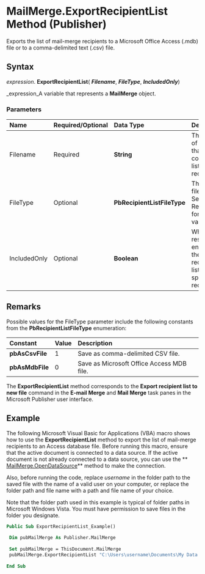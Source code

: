 
# MailMerge.ExportRecipientList Method (Publisher)

Exports the list of mail-merge recipients to a Microsoft Office Access (.mdb) file or to a comma-delimited text (.csv) file.


## Syntax

 _expression_. **ExportRecipientList**( **_Filename_**,  **_FileType_**,  **_IncludedOnly_**)

 _expression_A variable that represents a  **MailMerge** object.


### Parameters



|**Name**|**Required/Optional**|**Data Type**|**Description**|
|:-----|:-----|:-----|:-----|
|Filename|Required| **String**|The name of the file that will contain the list of recipients.|
|FileType|Optional| **PbRecipientListFileType**|The type of file to save. See Remarks for possible values.|
|IncludedOnly|Optional| **Boolean**|Whether to restrict entries in the recipient list to specific recipients.|

## Remarks

Possible values for the FileType parameter include the following constants from the  **PbRecipientListFileType** enumeration:



|**Constant**|**Value**|**Description**|
|:-----|:-----|:-----|
| **pbAsCsvFile**|1|Save as comma-delimited CSV file.|
| **pbAsMdbFile**|0|Save as Microsoft Office Access MDB file.|
The  **ExportRecipientList** method corresponds to the **Export recipient list to new file** command in the **E-mail Merge** and **Mail Merge** task panes in the Microsoft Publisher user interface.


## Example

The following Microsoft Visual Basic for Applications (VBA) macro shows how to use the  **ExportRecipientList** method to export the list of mail-merge recipients to an Access database file. Before running this macro, ensure that the active document is connected to a data source. If the active document is not already connected to a data source, you can use the ** [MailMerge.OpenDataSource](4473e566-687f-595e-9fd6-a5483021cb48.md)** method to make the connection.

Also, before running the code, replace  _username_ in the folder path to the saved file with the name of a valid user on your computer, or replace the folder path and file name with a path and file name of your choice.

Note that the folder path used in this example is typical of folder paths in Microsoft Windows Vista. You must have permission to save files in the folder you designate.




```vb
Public Sub ExportRecipientList_Example() 
 
 Dim pubMailMerge As Publisher.MailMerge 
 
 Set pubMailMerge = ThisDocument.MailMerge 
 pubMailMerge.ExportRecipientList "C:\Users\username\Documents\My Data Sources\MyAddressList", pbAsMdbFile, True 
 
End Sub 

```

